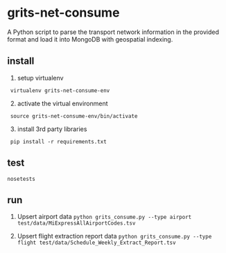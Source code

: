 # grits-net-consume
A Python script to parse the transport network information in the provided format and load it into
MongoDB with geospatial indexing.

## install

1. setup virtualenv

  ``` virtualenv grits-net-consume-env```

2. activate the virtual environment

  ``` source grits-net-consume-env/bin/activate```

3. install 3rd party libraries

  ``` pip install -r requirements.txt```

## test
  ``` nosetests ```

## run

1. Upsert airport data
  ``` python grits_consume.py --type airport test/data/MiExpressAllAirportCodes.tsv ```

2. Upsert flight extraction report data
  ``` python grits_consume.py --type flight test/data/Schedule_Weekly_Extract_Report.tsv ```